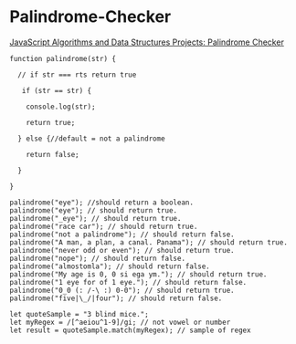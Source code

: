 # Palindrome-Checker

[JavaScript Algorithms and Data Structures Projects: Palindrome Checker](https://learn.freecodecamp.org/javascript-algorithms-and-data-structures/javascript-algorithms-and-data-structures-projects/palindrome-checker "FreeCodeCamp Palindrome Checker")  

```
function palindrome(str) {

  // if str === rts return true
  
   if (str == str) {
   
    console.log(str);
    
    return true;
    
  } else {//default = not a palindrome
    
    return false;
    
  }

}

palindrome("eye"); //should return a boolean.
palindrome("eye"); // should return true.
palindrome("_eye"); // should return true.
palindrome("race car"); // should return true.
palindrome("not a palindrome"); // should return false.
palindrome("A man, a plan, a canal. Panama"); // should return true.
palindrome("never odd or even"); // should return true.
palindrome("nope"); // should return false.
palindrome("almostomla"); // should return false.
palindrome("My age is 0, 0 si ega ym."); // should return true.
palindrome("1 eye for of 1 eye."); // should return false.
palindrome("0_0 (: /-\ :) 0-0"); // should return true.
palindrome("five|\_/|four"); // should return false.
```

```
let quoteSample = "3 blind mice.";
let myRegex = /[^aeiou^1-9]/gi; // not vowel or number
let result = quoteSample.match(myRegex); // sample of regex
```
